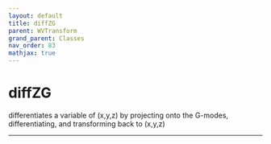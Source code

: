 ```yaml
---
layout: default
title: diffZG
parent: WVTransform
grand_parent: Classes
nav_order: 83
mathjax: true
---
```


#  diffZG

differentiates a variable of (x,y,z) by projecting onto the G-modes, differentiating, and transforming back to (x,y,z)


---

